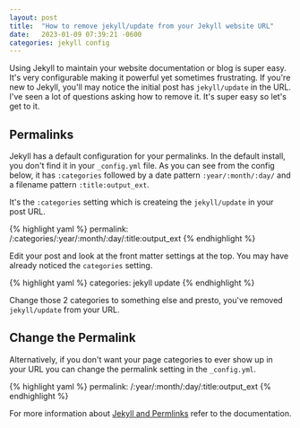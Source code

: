 ```yaml
---
layout: post
title:  "How to remove jekyll/update from your Jekyll website URL"
date:   2023-01-09 07:39:21 -0600
categories: jekyll config
---
```


Using Jekyll to maintain your website documentation or blog is super easy. It's very configurable making it powerful yet sometimes frustrating. If you're new to Jekyll, you'll may notice the initial post has `jekyll/update` in the URL. I've seen a lot of questions asking how to remove it. It's super easy so let's get to it.

## Permalinks
Jekyll has a default configuration for your permalinks. In the default install, you don't find it in your `_config.yml` file. As you can see from the config below, it has `:categories` followed by a date pattern `:year/:month/:day/` and a filename pattern `:title:output_ext`. 

It's the `:categories` setting which is createing the `jekyll/update` in your post URL. 

{% highlight yaml %}
permalink: /:categories/:year/:month/:day/:title:output_ext
{% endhighlight %}

Edit your post and look at the front matter settings at the top. You may have already noticed the `categories` setting.

{% highlight yaml %}
categories: jekyll update
{% endhighlight %}

Change those 2 categories to something else and presto, you've removed `jekyll/update` from your URL. 

## Change the Permalink
Alternatively, if you don't want your page categories to ever show up in your URL you can change the permalink setting in the `_config.yml`. 


{% highlight yaml %}
permalink: /:year/:month/:day/:title:output_ext
{% endhighlight %}

For more information about [Jekyll and Permlinks](https://jekyllrb.com/docs/permalinks/) refer to the documentation. 